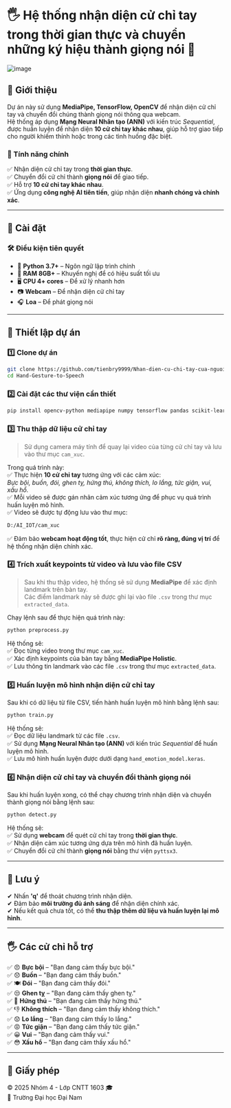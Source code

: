 # 🖐 Hệ thống nhận diện cử chỉ tay trong thời gian thực và chuyển những ký hiệu thành giọng nói 🎤
![image](https://github.com/user-attachments/assets/40c363ea-1adb-4ec7-93d5-71c174208555)

## 🚀 Giới thiệu  
Dự án này sử dụng **MediaPipe, TensorFlow, OpenCV** để nhận diện cử chỉ tay và chuyển đổi chúng thành giọng nói thông qua webcam.  
Hệ thống áp dụng **Mạng Neural Nhân tạo (ANN)** với kiến trúc *Sequential*, được huấn luyện để nhận diện **10 cử chỉ tay khác nhau**, giúp hỗ trợ giao tiếp cho người khiếm thính hoặc trong các tình huống đặc biệt.  

### 🎯 Tính năng chính  
✅ Nhận diện cử chỉ tay trong **thời gian thực**.  
✅ Chuyển đổi cử chỉ thành **giọng nói** để giao tiếp.  
✅ Hỗ trợ **10 cử chỉ tay khác nhau**.  
✅ Ứng dụng **công nghệ AI tiên tiến**, giúp nhận diện **nhanh chóng và chính xác**.  

---

## 💾 Cài đặt  

### 🛠 Điều kiện tiên quyết  
- 🐍 **Python 3.7+** – Ngôn ngữ lập trình chính  
- 💾 **RAM 8GB+** – Khuyến nghị để có hiệu suất tối ưu  
- 🖥 **CPU 4+ cores** – Để xử lý nhanh hơn  
- 📷 **Webcam** – Để nhận diện cử chỉ tay  
- 🎧 **Loa** – Để phát giọng nói  

---

## 🎥 Thiết lập dự án  

### 1️⃣ Clone dự án  
```sh  
git clone https://github.com/tienbry9999/Nhan-dien-cu-chi-tay-cua-nguoi-khuyet-tat-.git  
cd Hand-Gesture-to-Speech  
```

### 2️⃣ Cài đặt các thư viện cần thiết  
```sh  
pip install opencv-python mediapipe numpy tensorflow pandas scikit-learn matplotlib pyautogui pyttsx3  
```

### 3️⃣ Thu thập dữ liệu cử chỉ tay  
> Sử dụng camera máy tính để quay lại video của từng cử chỉ tay và lưu vào thư mục `cam_xuc`.  

Trong quá trình này:  
✅ Thực hiện **10 cử chỉ tay** tương ứng với các cảm xúc:  
  *Bực bội, buồn, đói, ghen tỵ, hứng thú, không thích, lo lắng, tức giận, vui, xấu hổ.*  
✅ Mỗi video sẽ được gán nhãn cảm xúc tương ứng để phục vụ quá trình huấn luyện mô hình.  
✅ Video sẽ được tự động lưu vào thư mục:  
```sh  
D:/AI_IOT/cam_xuc  
```
✅ Đảm bảo **webcam hoạt động tốt**, thực hiện cử chỉ **rõ ràng, đúng vị trí** để hệ thống nhận diện chính xác.  

### 4️⃣ Trích xuất keypoints từ video và lưu vào file CSV  
> Sau khi thu thập video, hệ thống sẽ sử dụng **MediaPipe** để xác định landmark trên bàn tay.  
> Các điểm landmark này sẽ được ghi lại vào file `.csv` trong thư mục `extracted_data`.  

Chạy lệnh sau để thực hiện quá trình này:  
```sh  
python preprocess.py  
```
Hệ thống sẽ:  
✅ Đọc từng video trong thư mục `cam_xuc`.  
✅ Xác định keypoints của bàn tay bằng **MediaPipe Holistic**.  
✅ Lưu thông tin landmark vào các file `.csv` trong thư mục `extracted_data`.  

### 5️⃣ Huấn luyện mô hình nhận diện cử chỉ tay  
Sau khi có dữ liệu từ file CSV, tiến hành huấn luyện mô hình bằng lệnh sau:  
```sh  
python train.py  
```
Hệ thống sẽ:  
✅ Đọc dữ liệu landmark từ các file `.csv`.  
✅ Sử dụng **Mạng Neural Nhân tạo (ANN)** với kiến trúc *Sequential* để huấn luyện mô hình.  
✅ Lưu mô hình huấn luyện được dưới dạng `hand_emotion_model.keras`.  

### 6️⃣ Nhận diện cử chỉ tay và chuyển đổi thành giọng nói  
Sau khi huấn luyện xong, có thể chạy chương trình nhận diện và chuyển thành giọng nói bằng lệnh sau:  
```sh  
python detect.py  
```
Hệ thống sẽ:  
✅ Sử dụng **webcam** để quét cử chỉ tay trong **thời gian thực**.  
✅ Nhận diện cảm xúc tương ứng dựa trên mô hình đã huấn luyện.  
✅ Chuyển đổi cử chỉ thành **giọng nói** bằng thư viện `pyttsx3`.  

---

## 🛑 Lưu ý  
✔ Nhấn **'q'** để thoát chương trình nhận diện.  
✔ Đảm bảo **môi trường đủ ánh sáng** để nhận diện chính xác.  
✔ Nếu kết quả chưa tốt, có thể **thu thập thêm dữ liệu và huấn luyện lại mô hình**.  

---

## 🖐 Các cử chỉ hỗ trợ  
✅ 😠 **Bực bội** – "Bạn đang cảm thấy bực bội."  
✅ 😞 **Buồn** – "Bạn đang cảm thấy buồn."  
✅ 🍽 **Đói** – "Bạn đang cảm thấy đói."  
✅ 😒 **Ghen tỵ** – "Bạn đang cảm thấy ghen tỵ."  
✅ 🤩 **Hứng thú** – "Bạn đang cảm thấy hứng thú."  
✅ 👎 **Không thích** – "Bạn đang cảm thấy không thích."  
✅ 😟 **Lo lắng** – "Bạn đang cảm thấy lo lắng."  
✅ 😡 **Tức giận** – "Bạn đang cảm thấy tức giận."  
✅ 😀 **Vui** – "Bạn đang cảm thấy vui."  
✅ 😳 **Xấu hổ** – "Bạn đang cảm thấy xấu hổ."  

---

## 📝 Giấy phép  
© 2025 Nhóm 4 - Lớp CNTT 1603 🎓  
🏢 Trường Đại học Đại Nam  
